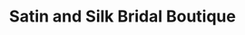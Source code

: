 ---
title: "Satin and Silk Bridal Boutique"
url: /forfar/satin-and-silk-bridal-boutique/
shop: clothes
---